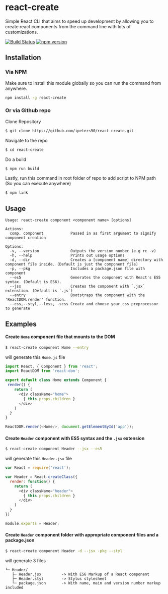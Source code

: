 # react-create
Simple React CLI that aims to speed up development by allowing you to create react components from the command line with lots of customizations.

[![Build Status](https://travis-ci.org/ipeters90/react-create.svg?branch=master)](https://travis-ci.org/ipeters90/react-create) [![npm version](https://badge.fury.io/js/react-create.svg)](https://badge.fury.io/js/react-create)
## Installation
### Via NPM
Make sure to install this module globally so you can run the command from anywhere.
```bash
npm install -g react-create
```
### Or via Github repo
Clone Repository
```bash
$ git clone https://github.com/ipeters90/react-create.git
```
Navigate to the repo
```bash
$ cd react-create
```
Do a build
```bash
$ npm run build
```
Lastly, run this command in root folder of repo to add script to NPM path (So you can execute anywhere)
```bash
$ npm link
```

## Usage

    Usage: react-create component <component name> [options]

    Actions:
      comp, component            Passed in as first argument to signify component creation

    Options:
      -v, --version              Outputs the version number (e.g rc -v)
      -h, --help                 Prints out usage options
      -d, --dir                  Creates a [component name] directory with component file inside. (Default is just the component file)
      -p, --pkg                  Includes a package.json file with component
      --es5                      Generates the component with React's ES5 syntax. (Default is ES6).
      --jsx                      Creates the component with `.jsx` extenstion. (Default is `.js`)
      --entry                    Bootstraps the component with the 'ReactDOM.render' function.
      --css,--styl,--less, -scss Create and choose your css preprocessor to generate
      
## Examples
#### Create `Home` component file that mounts to the DOM
```bash
$ react-create component Home --entry
```
will generate this `Home.js` file
```js
import React, { Component } from 'react';
import ReactDOM from 'react-dom';

export default class Home extends Component {
 render() {
    return (
      <div className="home">
        { this.props.children }
      </div>
    )
  }
}

ReactDOM.render(<Home/>, document.getElementById('app'));
```

#### Create `Header` component with ES5 syntax and the `.jsx` extension
```bash
$ react-create component Header --jsx --es5
```
will generate this `Header.jsx` file
```js
var React = require('react');

var Header = React.createClass({
  render: function() {
    return (
      <div className="header">
        { this.props.children }
      </div>
    )
  }
})

module.exports = Header;
```

#### Create `Header` component folder with appropriate component files and a package.json 
```bash
$ react-create component Header -d --jsx -pkg --styl
```
will generate 3 files

```
└─ Header/
   ├─ Header.jsx         -> With ES6 Markup of a React component
   ├─ Header.styl        -> Stylus stylesheet
   └─ package.json       -> With name, main and version number markup included
```
